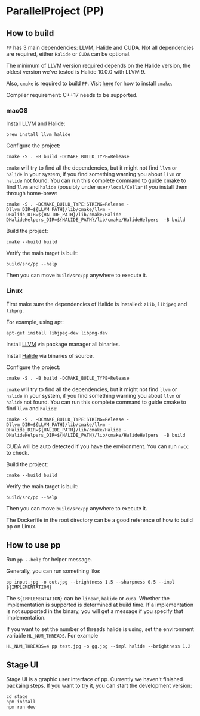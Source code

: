 # ParallelProject (PP)

## How to build

`PP` has 3 main dependencies: LLVM, Halide and CUDA. Not all dependencies are required, either `Halide` or `CUDA` can be optional.

The minimum of LLVM version required depends on the Halide version, the oldest version we've tested is Halide 10.0.0 with LLVM 9.

Also, `cmake` is required to build `PP`. Visit [here](https://cmake.org/download/) for how to install `cmake`.

Compiler requirement: C++17 needs to be supported.

### macOS

Install LLVM and Halide:

```shell
brew install llvm halide
```

Configure the project:

```shell
cmake -S . -B build -DCMAKE_BUILD_TYPE=Release
```

`cmake` will try to find all the dependencies, but it might not find `llvm` or `halide` in your system, if you find something warning you about `llvm` or `halide` not found. You can run this complete command to guide cmake to find `llvm` and `halide` (possibly under `user/local/Cellar` if you install them through home-brew:

```shell
cmake -S . -DCMAKE_BUILD_TYPE:STRING=Release -Dllvm_DIR=${LLVM_PATH}/lib/cmake/llvm -DHalide_DIR=${HALIDE_PATH}/lib/cmake/Halide -DHalideHelpers_DIR=${HALIDE_PATH}/lib/cmake/HalideHelpers  -B build
```

Build the project:

```shell
cmake --build build
```

Verify the main target is built:

```
build/src/pp --help
```

Then you can move `build/src/pp` anywhere to execute it.

### Linux

First make sure the dependencies of Halide is installed: `zlib`, `libjpeg` and `libpng`.

For example, using apt:

```shell
apt-get install libjpeg-dev libpng-dev
```

Install [LLVM](https://llvm.org/) via package manager all binaries.

Install [Halide](https://halide-lang.org/) via binaries of source.

Configure the project:

```shell
cmake -S . -B build -DCMAKE_BUILD_TYPE=Release
```

`cmake` will try to find all the dependencies, but it might not find `llvm` or `halide` in your system, if you find something warning you about `llvm` or `halide` not found. You can run this complete command to guide cmake to find `llvm` and `halide`:

```shell
cmake -S . -DCMAKE_BUILD_TYPE:STRING=Release -Dllvm_DIR=${LLVM_PATH}/lib/cmake/llvm -DHalide_DIR=${HALIDE_PATH}/lib/cmake/Halide -DHalideHelpers_DIR=${HALIDE_PATH}/lib/cmake/HalideHelpers  -B build
```

CUDA will be auto detected if you have the environment. You can run `nvcc` to check.

Build the project:

```shell
cmake --build build
```

Verify the main target is built:

```
build/src/pp --help
```

Then you can move `build/src/pp` anywhere to execute it.

The Dockerfile in the root directory can be a good reference of how to build pp on Linux.

## How to use pp

Run `pp --help` for helper message.

Generally, you can run something like:

```shell
pp input.jpg -o out.jpg --brightness 1.5 --sharpness 0.5 --impl ${IMPLEMENTATION}
```

The `${IMPLEMENTATION}` can be `linear`, `halide` or `cuda`. Whether the implementation is supported is determined at build time. If a implementation is not supported in the binary, you will get a message if you specify that implementation.

If you want to set the number of threads halide is using, set the environment variable `HL_NUM_THREADS`. For example

```shell
HL_NUM_THREADS=4 pp test.jpg -o gg.jpg --impl halide --brightness 1.2
```

## Stage UI

Stage UI is a graphic user interface of pp. Currently we haven't finished packaing steps. If you want to try it, you can start the development version:

```shell
cd stage
npm install
npm run dev
```
